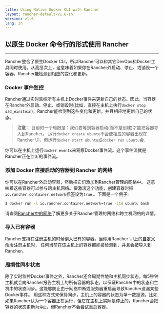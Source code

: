 ```yaml
---
title: Using Native Docker CLI with Rancher
layout: rancher-default-v1.6-zh
version: v1.6
lang: zh
---
```


## 以原生 Docker 命令行的形式使用 Rancher
---

Rancher整合了原生Docker CLI，所以Rancher可以和其它DevOps和Docker工具同时使用。从高层次上，这意味着如果你在Rancher外启动、停止、或销毁一个容器，Rancher能检测到相应的变化和更新。

### Docker 事件监控
Rancher通过实时监控所有主机上Docker事件来更新自己的状态。因此，当容器在Rancher外启动、停止、或销毁时(比如，直接在主机上执行`docker stop sad_einstein`)，Rancher能检测到这些变化和更新，并且相应地更新自己的状态。

> **注意：** 目前的一个局限是：我们要等到容器启动(而不是创建)才能把容器导入到Rancher。 运行`docker create ubuntu`不会使相应的容器出现在Rancher UI，但运行`docker start ubuntu`或`docker run ubuntu`会.

你可以在主机上运行`docker events`来观察Docker事件流。这个事件流就是Rancher正在监听的事件流。

### 添加 Docker 直接启动的容器到 Rancher 的网络

你可以在Rancher外启动容器，然后把它们添加到Rancher管理的网络中。 这意味着这些容器可以参与跨主机网络。要激活这个功能，创建容器时把`io.rancher.container.network`标签设为`true` 。下面是一个例子:

```bash
$ docker run -l io.rancher.container.network=true -itd ubuntu bash
```

请查阅[Rancher中的网络]({{site.baseurl}}/rancher/{{page.version}}/{{page.lang}}/rancher-services/networking/)了解更多关于Rancher管理的网络和跨主机网络的详情。

### 导入已有容器

Rancher支持在注册主机的时候倒入已有的容器。当你用Rancher UI上的[自定义命令]({{site.baseurl}}/rancher/{{page.version}}/{{page.lang}}/hosts/custom/)注册主机时， 任何当前在该主机上的容器都能被检测到，并且会被导入到Rancher。

### 周期性同步状态
除了实时监控Docker事件之外，Rancher还会周期性地和主机同步状态。每5秒钟主机就会向Rancher报告主机上的所有容器的状态，以保证Rancher中的状态和主机中的状态同步。这能够防止由于网络中断或服务器重启而导致Rancher遗漏某些Docker事件。 用这种方式来保持同步，主机上的容器的状态为单一数据源。比如, 如果Rancher认为一个容器正在运行，但它在主机上实际是停止的，Rancher会把容器的状态更新为`停止`，但Rancher不会尝试重启容器。
